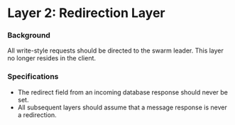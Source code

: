 # Layer 2: Redirection Layer

### Background 

All write-style requests should be directed to the swarm leader. This layer no longer resides in the client.

### Specifications

* The redirect field from an incoming database response should never be set.
* All subsequent layers should assume that a message response is never a redirection.

